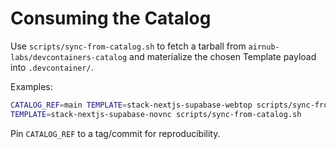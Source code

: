 # Consuming the Catalog

Use `scripts/sync-from-catalog.sh` to fetch a tarball from `airnub-labs/devcontainers-catalog` and materialize the chosen Template payload into `.devcontainer/`.

Examples:

```bash
CATALOG_REF=main TEMPLATE=stack-nextjs-supabase-webtop scripts/sync-from-catalog.sh
TEMPLATE=stack-nextjs-supabase-novnc scripts/sync-from-catalog.sh
```

Pin `CATALOG_REF` to a tag/commit for reproducibility.
